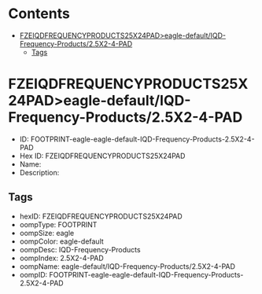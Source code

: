 



Contents
========

* [FZEIQDFREQUENCYPRODUCTS25X24PAD>eagle-default/IQD-Frequency-Products/2.5X2-4-PAD](#fzeiqdfrequencyproducts25x24padeagle-defaultiqd-frequency-products25x2-4-pad)
	* [Tags](#tags)

# FZEIQDFREQUENCYPRODUCTS25X24PAD>eagle-default/IQD-Frequency-Products/2.5X2-4-PAD

- ID: FOOTPRINT-eagle-eagle-default-IQD-Frequency-Products-2.5X2-4-PAD
- Hex ID: FZEIQDFREQUENCYPRODUCTS25X24PAD
- Name: 
- Description: 

## Tags

- hexID: FZEIQDFREQUENCYPRODUCTS25X24PAD
- oompType: FOOTPRINT
- oompSize: eagle
- oompColor: eagle-default
- oompDesc: IQD-Frequency-Products
- oompIndex: 2.5X2-4-PAD
- oompName: eagle-default/IQD-Frequency-Products/2.5X2-4-PAD
- oompID: FOOTPRINT-eagle-eagle-default-IQD-Frequency-Products-2.5X2-4-PAD

